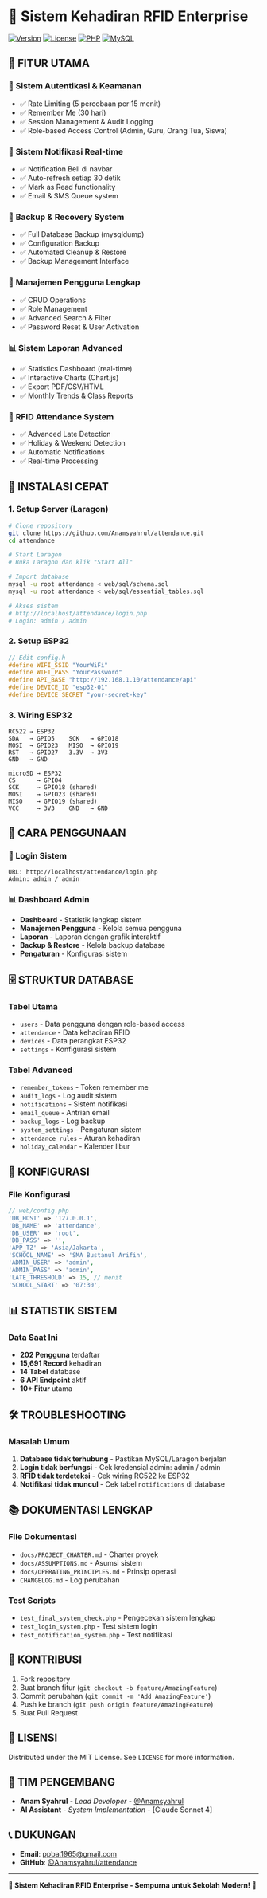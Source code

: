 # 🎯 Sistem Kehadiran RFID Enterprise

[![Version](https://img.shields.io/badge/version-2.0.0-blue.svg)](https://github.com/Anamsyahrul/attendance)
[![License](https://img.shields.io/badge/license-MIT-green.svg)](LICENSE)
[![PHP](https://img.shields.io/badge/PHP-8.0+-blue.svg)](https://php.net)
[![MySQL](https://img.shields.io/badge/MySQL-8.0+-orange.svg)](https://mysql.com)

## 🌟 **FITUR UTAMA**

### 🔐 **Sistem Autentikasi & Keamanan**
- ✅ Rate Limiting (5 percobaan per 15 menit)
- ✅ Remember Me (30 hari)
- ✅ Session Management & Audit Logging
- ✅ Role-based Access Control (Admin, Guru, Orang Tua, Siswa)

### 🔔 **Sistem Notifikasi Real-time**
- ✅ Notification Bell di navbar
- ✅ Auto-refresh setiap 30 detik
- ✅ Mark as Read functionality
- ✅ Email & SMS Queue system

### 💾 **Backup & Recovery System**
- ✅ Full Database Backup (mysqldump)
- ✅ Configuration Backup
- ✅ Automated Cleanup & Restore
- ✅ Backup Management Interface

### 👥 **Manajemen Pengguna Lengkap**
- ✅ CRUD Operations
- ✅ Role Management
- ✅ Advanced Search & Filter
- ✅ Password Reset & User Activation

### 📊 **Sistem Laporan Advanced**
- ✅ Statistics Dashboard (real-time)
- ✅ Interactive Charts (Chart.js)
- ✅ Export PDF/CSV/HTML
- ✅ Monthly Trends & Class Reports

### 📱 **RFID Attendance System**
- ✅ Advanced Late Detection
- ✅ Holiday & Weekend Detection
- ✅ Automatic Notifications
- ✅ Real-time Processing

## 🚀 **INSTALASI CEPAT**

### **1. Setup Server (Laragon)**
```bash
# Clone repository
git clone https://github.com/Anamsyahrul/attendance.git
cd attendance

# Start Laragon
# Buka Laragon dan klik "Start All"

# Import database
mysql -u root attendance < web/sql/schema.sql
mysql -u root attendance < web/sql/essential_tables.sql

# Akses sistem
# http://localhost/attendance/login.php
# Login: admin / admin
```

### **2. Setup ESP32**
```cpp
// Edit config.h
#define WIFI_SSID "YourWiFi"
#define WIFI_PASS "YourPassword"
#define API_BASE "http://192.168.1.10/attendance/api"
#define DEVICE_ID "esp32-01"
#define DEVICE_SECRET "your-secret-key"
```

### **3. Wiring ESP32**
```
RC522 → ESP32
SDA   → GPIO5    SCK   → GPIO18
MOSI  → GPIO23   MISO  → GPIO19
RST   → GPIO27   3.3V  → 3V3
GND   → GND

microSD → ESP32
CS      → GPIO4
SCK     → GPIO18 (shared)
MOSI    → GPIO23 (shared)
MISO    → GPIO19 (shared)
VCC     → 3V3    GND   → GND
```

## 📱 **CARA PENGGUNAAN**

### **🔐 Login Sistem**
```
URL: http://localhost/attendance/login.php
Admin: admin / admin
```

### **📊 Dashboard Admin**
- **Dashboard** - Statistik lengkap sistem
- **Manajemen Pengguna** - Kelola semua pengguna
- **Laporan** - Laporan dengan grafik interaktif
- **Backup & Restore** - Kelola backup database
- **Pengaturan** - Konfigurasi sistem

## 🗄️ **STRUKTUR DATABASE**

### **Tabel Utama**
- `users` - Data pengguna dengan role-based access
- `attendance` - Data kehadiran RFID
- `devices` - Data perangkat ESP32
- `settings` - Konfigurasi sistem

### **Tabel Advanced**
- `remember_tokens` - Token remember me
- `audit_logs` - Log audit sistem
- `notifications` - Sistem notifikasi
- `email_queue` - Antrian email
- `backup_logs` - Log backup
- `system_settings` - Pengaturan sistem
- `attendance_rules` - Aturan kehadiran
- `holiday_calendar` - Kalender libur

## 🔧 **KONFIGURASI**

### **File Konfigurasi**
```php
// web/config.php
'DB_HOST' => '127.0.0.1',
'DB_NAME' => 'attendance',
'DB_USER' => 'root',
'DB_PASS' => '',
'APP_TZ' => 'Asia/Jakarta',
'SCHOOL_NAME' => 'SMA Bustanul Arifin',
'ADMIN_USER' => 'admin',
'ADMIN_PASS' => 'admin',
'LATE_THRESHOLD' => 15, // menit
'SCHOOL_START' => '07:30',
```

## 📊 **STATISTIK SISTEM**

### **Data Saat Ini**
- **202 Pengguna** terdaftar
- **15,691 Record** kehadiran
- **14 Tabel** database
- **6 API Endpoint** aktif
- **10+ Fitur** utama

## 🛠️ **TROUBLESHOOTING**

### **Masalah Umum**
1. **Database tidak terhubung** - Pastikan MySQL/Laragon berjalan
2. **Login tidak berfungsi** - Cek kredensial admin: admin / admin
3. **RFID tidak terdeteksi** - Cek wiring RC522 ke ESP32
4. **Notifikasi tidak muncul** - Cek tabel `notifications` di database

## 📚 **DOKUMENTASI LENGKAP**

### **File Dokumentasi**
- `docs/PROJECT_CHARTER.md` - Charter proyek
- `docs/ASSUMPTIONS.md` - Asumsi sistem
- `docs/OPERATING_PRINCIPLES.md` - Prinsip operasi
- `CHANGELOG.md` - Log perubahan

### **Test Scripts**
- `test_final_system_check.php` - Pengecekan sistem lengkap
- `test_login_system.php` - Test sistem login
- `test_notification_system.php` - Test notifikasi

## 🤝 **KONTRIBUSI**

1. Fork repository
2. Buat branch fitur (`git checkout -b feature/AmazingFeature`)
3. Commit perubahan (`git commit -m 'Add AmazingFeature'`)
4. Push ke branch (`git push origin feature/AmazingFeature`)
5. Buat Pull Request

## 📄 **LISENSI**

Distributed under the MIT License. See `LICENSE` for more information.

## 👥 **TIM PENGEMBANG**

- **Anam Syahrul** - *Lead Developer* - [@Anamsyahrul](https://github.com/Anamsyahrul)
- **AI Assistant** - *System Implementation* - [Claude Sonnet 4]

## 📞 **DUKUNGAN**

- **Email**: ppba.1965@gmail.com
- **GitHub**: [@Anamsyahrul/attendance](https://github.com/Anamsyahrul/attendance)

---

**🎉 Sistem Kehadiran RFID Enterprise - Sempurna untuk Sekolah Modern! 🎉**

